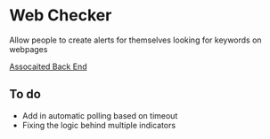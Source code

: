 # Web Checker

Allow people to create alerts for themselves looking for keywords on webpages

[Assocaited Back End](https://github.com/riderjensen/web-check-back)
## To do

* Add in automatic polling based on timeout
* Fixing the logic behind multiple indicators
